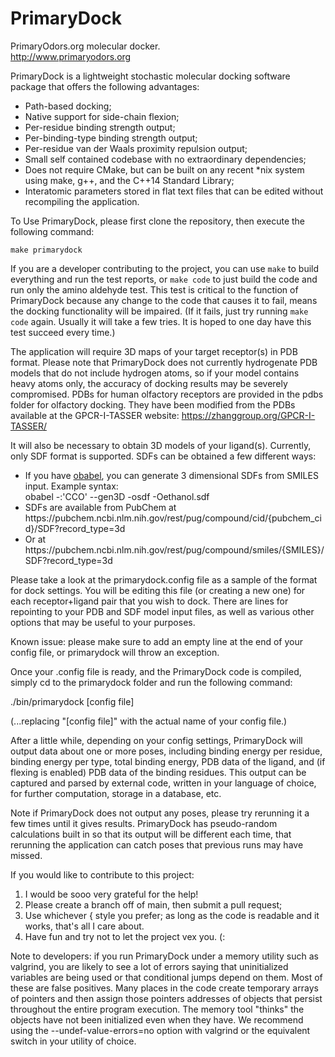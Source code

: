 # PrimaryDock
PrimaryOdors.org molecular docker.<br>
http://www.primaryodors.org

PrimaryDock is a lightweight stochastic molecular docking software package that offers the following advantages:
- Path-based docking;
- Native support for side-chain flexion;
- Per-residue binding strength output;
- Per-binding-type binding strength output;
- Per-residue van der Waals proximity repulsion output;
- Small self contained codebase with no extraordinary dependencies;
- Does not require CMake, but can be built on any recent *nix system using make, g++, and the C++14 Standard Library;
- Interatomic parameters stored in flat text files that can be edited without recompiling the application.

To Use PrimaryDock, please first clone the repository, then execute the following command:

```
make primarydock
```

If you are a developer contributing to the project, you can use `make` to build everything and run the test reports, or 
`make code` to just build the code and run only the amino aldehyde test. This test is critical to the function of PrimaryDock
because any change to the code that causes it to fail, means the docking functionality will be impaired. (If it fails, just
try running `make code` again. Usually it will take a few tries. It is hoped to one day have this test succeed every time.)

The application will require 3D maps of your target receptor(s) in PDB format. Please note that PrimaryDock does not currently
hydrogenate PDB models that do not include hydrogen atoms, so if your model contains heavy atoms only, the accuracy of
docking results may be severely compromised. PDBs for human olfactory receptors are provided in the pdbs folder for olfactory
docking. They have been modified from the PDBs available at the GPCR-I-TASSER website: https://zhanggroup.org/GPCR-I-TASSER/

It will also be necessary to obtain 3D models of your ligand(s). Currently, only SDF format is supported.
SDFs can be obtained a few different ways:
<ul>
  <li>If you have <a href="https://openbabel.org">obabel</a>, you can generate 3 dimensional SDFs from SMILES input. Example syntax:<br>
    obabel -:'CCO' --gen3D -osdf -Oethanol.sdf
  </li>
  <li>SDFs are available from PubChem at https://pubchem.ncbi.nlm.nih.gov/rest/pug/compound/cid/{pubchem_cid}/SDF?record_type=3d</li>
  <li>Or at https://pubchem.ncbi.nlm.nih.gov/rest/pug/compound/smiles/{SMILES}/SDF?record_type=3d</li>
</ul>

Please take a look at the primarydock.config file as a sample of the format for dock settings. You will be editing this file
(or creating a new one) for each receptor+ligand pair that you wish to dock. There are lines for repointing to your PDB and SDF
model input files, as well as various other options that may be useful to your purposes.

Known issue: please make sure to add an empty line at the end of your config file, or primarydock will throw an exception.

Once your .config file is ready, and the PrimaryDock code is compiled, simply cd to the primarydock folder and run the following command:

./bin/primarydock [config file]

(...replacing "[config file]" with the actual name of your config file.)

After a little while, depending on your config settings, PrimaryDock will output data about one or more poses, including binding energy
per residue, binding energy per type, total binding energy, PDB data of the ligand, and (if flexing is enabled) PDB data of the binding
residues. This output can be captured and parsed by external code, written in your language of choice, for further computation, storage
in a database, etc.

Note if PrimaryDock does not output any poses, please try rerunning it a few times until it gives results. PrimaryDock has pseudo-random
calculations built in so that its output will be different each time, that rerunning the application can catch poses that previous runs
may have missed.

If you would like to contribute to this project:
<ol><li>I would be sooo very grateful for the help!</li>
<li>Please create a branch off of main, then submit a pull request;</li>
<li>Use whichever { style you prefer; as long as the code is readable and it works, that's all I care about.</li>
<li>Have fun and try not to let the project vex you. (:</li>
</ol>

Note to developers: if you run PrimaryDock under a memory utility such as valgrind, you are likely to see a lot of errors saying that
uninitialized variables are being used or that conditional jumps depend on them. Most of these are false positives. Many places in the
code create temporary arrays of pointers and then assign those pointers addresses of objects that persist throughout the entire program
execution. The memory tool "thinks" the objects have not been initialized even when they have. We recommend using the --undef-value-errors=no
option with valgrind or the equivalent switch in your utility of choice.


